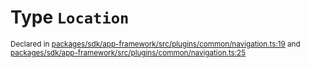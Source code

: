 # Type `Location`
<sub>Declared in [packages/sdk/app-framework/src/plugins/common/navigation.ts:19](https://github.com/dxos/dxos/blob/27607ac6b/packages/sdk/app-framework/src/plugins/common/navigation.ts#L19) and [packages/sdk/app-framework/src/plugins/common/navigation.ts:25](https://github.com/dxos/dxos/blob/27607ac6b/packages/sdk/app-framework/src/plugins/common/navigation.ts#L25)</sub>






